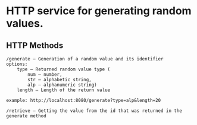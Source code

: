 # HTTP service for generating random values.

## HTTP Methods
```
/generate — Generation of a random value and its identifier
options: 
    type — Returned random value type (
        num — number, 
        str — alphabetic string,
        alp — alphanumeric string)
    length — Length of the return value
    
example: http://localhost:8080/generate?type=alp&length=20
```
```
/retrieve — Getting the value from the id that was returned in the generate method
```
